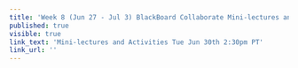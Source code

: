 ```yaml
---
title: 'Week 8 (Jun 27 - Jul 3) BlackBoard Collaborate Mini-lectures and Activities'
published: true
visible: true
link_text: 'Mini-lectures and Activities Tue Jun 30th 2:30pm PT'
link_url: ''
---
```

